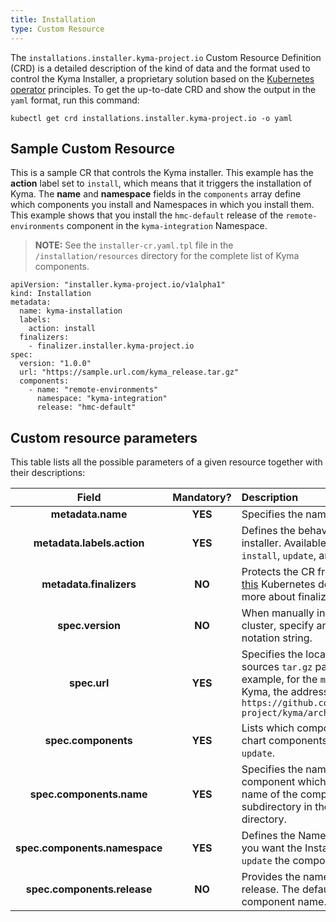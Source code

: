 ```yaml
---
title: Installation
type: Custom Resource
---
```


The `installations.installer.kyma-project.io` Custom Resource Definition (CRD) is a detailed description of the kind of data and the format used to control the Kyma Installer, a proprietary solution based on the
[Kubernetes operator](https://coreos.com/operators/) principles. To get the up-to-date CRD and show the output in the `yaml` format, run this command:  

```
kubectl get crd installations.installer.kyma-project.io -o yaml
```

## Sample Custom Resource

This is a sample CR that controls the Kyma installer. This example has the **action** label set to `install`, which means that it triggers the installation of Kyma. The  **name** and **namespace**  fields in the `components` array define which components you install and Namespaces in which you install them. This example shows that you install the `hmc-default` release of the `remote-environments` component in the `kyma-integration` Namespace. 

>**NOTE:** See the `installer-cr.yaml.tpl` file in the `/installation/resources` directory for the complete list of Kyma components.

```
apiVersion: "installer.kyma-project.io/v1alpha1"
kind: Installation
metadata:
  name: kyma-installation
  labels:
    action: install
  finalizers:
    - finalizer.installer.kyma-project.io
spec:
  version: "1.0.0"
  url: "https://sample.url.com/kyma_release.tar.gz"
  components: 
    - name: "remote-environments"
      namespace: "kyma-integration"
      release: "hmc-default"
```

## Custom resource parameters

This table lists all the possible parameters of a given resource together with their descriptions:

| Field   |      Mandatory?      |  Description |
|:----------:|:-------------:|:------|
| **metadata.name** | **YES** | Specifies the name of the CR. |
| **metadata.labels.action** | **YES** | Defines the behavior of the Kyma installer. Available options are `install`, `update`, and `uninstall`. |
| **metadata.finalizers** | **NO** | Protects the CR from deletion. Read [this](https://kubernetes.io/docs/tasks/access-kubernetes-api/custom-resources/custom-resource-definitions/#finalizers) Kubernetes document to learn more about finalizers. |
| **spec.version** | **NO** | When manually installing Kyma on a cluster, specify any valid [SemVer](https://semver.org/) notation string. |
| **spec.url** | **YES** | Specifies the location of the Kyma sources `tar.gz` package. For example, for the `master` branch of Kyma, the address is `https://github.com/kyma-project/kyma/archive/master.tar.gz` |
| **spec.components** | **YES** | Lists which components of Helm chart components to `install` or `update`. |
| **spec.components.name** | **YES** | Specifies the name of the component which is the same as the name of the component subdirectory in the `resources` directory. |
| **spec.components.namespace** | **YES** | Defines the Namespace in which you want the Installer to `install`, or `update` the component. |
| **spec.components.release** | **NO** | Provides the name of the Helm release. The default parameter is the component name. |

